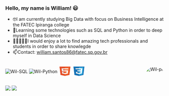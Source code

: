 ### Hello, my name is William! 😃

-  🤓I am currently studying Big Data with focus on Business Intelligence at the FATEC Ipiranga college
-  💾Learning some technologies such as SQL and Python in order to deep myself in Data Science
-  👨🏽‍🤝‍👨🏻I would enjoy a lot to find amazing tech professionals and students in order to share knowlegde
-  📫Contact: william.santos86@fatec.sp.gov.br


<div style="display: inline_block"><br>
  <img align="center" alt="Wil-SQL" height="30" width="40" src="https://cdn.jsdelivr.net/gh/devicons/devicon/icons/postgresql/postgresql-original-wordmark.svg">
  <img align="center" alt="Wil-Python" height="30" width="40" src="https://cdn.jsdelivr.net/gh/devicons/devicon/icons/python/python-original-wordmark.svg">
  <img align="center" alt="Wil-HTML" height="30" width="40" src="https://raw.githubusercontent.com/devicons/devicon/master/icons/html5/html5-original.svg">
  <img align="center" alt="Wil-CSS" height="30" width="40" src="https://raw.githubusercontent.com/devicons/devicon/master/icons/css3/css3-original.svg">
  <img align="right" alt="Wil-pic" height="150" style="border-radius:50px;" src="https://media.tenor.com/-Kgr-uW4GA8AAAAi/hello.gif">
</div>

##
 
<div>
  
  <a href="https://www.instagram.com/wilpassion4_u/" target="_blank"><img src="https://img.shields.io/badge/-Instagram-%23E4405F?style=for-the-badge&logo=instagram&logoColor=white" target="_blank"></a>
  <a href="https://www.linkedin.com/in/william-santos-194a76131/" target="_blank"><img src="https://img.shields.io/badge/-LinkedIn-%230077B5?style=for-the-badge&logo=linkedin&logoColor=white" target="_blank"></a> 
  
</div>
